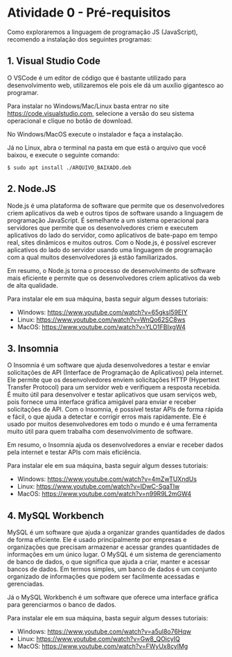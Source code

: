 # Atividade 0 - Pré-requisitos

Como exploraremos a linguagem de programação JS (JavaScript), recomendo a instalação dos seguintes programas:

## 1. Visual Studio Code

O VSCode é um editor de código que é bastante utilizado para desenvolvimento web, utilizaremos ele pois ele dá um auxílio gigantesco ao programar.

Para instalar no Windows/Mac/Linux basta entrar no site https://code.visualstudio.com, selecione a versão do seu sistema operacional e clique no botão de download.

No Windows/MacOS execute o instalador e faça a instalação.

Já no Linux, abra o terminal na pasta em que está o arquivo que você baixou, e execute o seguinte comando:

<!--sec data-title="Your first command: OS X and Linux" data-id="OSX_Linux_whoami" data-collapse=true ces-->

    $ sudo apt install ./ARQUIVO_BAIXADO.deb
    
<!--endsec-->

## 2. Node.JS

Node.js é uma plataforma de software que permite que os desenvolvedores criem aplicativos da web e outros tipos de software usando a linguagem de programação JavaScript. É semelhante a um sistema operacional para servidores que permite que os desenvolvedores criem e executem aplicativos do lado do servidor, como aplicativos de bate-papo em tempo real, sites dinâmicos e muitos outros. Com o Node.js, é possível escrever aplicativos do lado do servidor usando uma linguagem de programação com a qual muitos desenvolvedores já estão familiarizados.

Em resumo, o Node.js torna o processo de desenvolvimento de software mais eficiente e permite que os desenvolvedores criem aplicativos da web de alta qualidade.

Para instalar ele em sua máquina, basta seguir algum desses tutoriais:
- Windows: https://www.youtube.com/watch?v=65gksI59EIY 
- Linux: https://www.youtube.com/watch?v=WnQo62SC8ws
- MacOS: https://www.youtube.com/watch?v=YLO1FBIxgW4

## 3. Insomnia

O Insomnia é um software que ajuda desenvolvedores a testar e enviar solicitações de API (Interface de Programação de Aplicativos) pela internet. Ele permite que os desenvolvedores enviem solicitações HTTP (Hypertext Transfer Protocol) para um servidor web e verifiquem a resposta recebida. É muito útil para desenvolver e testar aplicativos que usam serviços web, pois fornece uma interface gráfica amigável para enviar e receber solicitações de API. Com o Insomnia, é possível testar APIs de forma rápida e fácil, o que ajuda a detectar e corrigir erros mais rapidamente. Ele é usado por muitos desenvolvedores em todo o mundo e é uma ferramenta muito útil para quem trabalha com desenvolvimento de software.

Em resumo, o Insomnia ajuda os desenvolvedores a enviar e receber dados pela internet e testar APIs com mais eficiência.

Para instalar ele em sua máquina, basta seguir algum desses tutoriais:
- Windows: https://www.youtube.com/watch?v=4mZwTUXndUs
- Linux: https://www.youtube.com/watch?v=IDwC-SgaTlw
- MacOS: https://www.youtube.com/watch?v=n99R9L2mGW4

## 4. MySQL Workbench

MySQL é um software que ajuda a organizar grandes quantidades de dados de forma eficiente. Ele é usado principalmente por empresas e organizações que precisam armazenar e acessar grandes quantidades de informações em um único lugar. O MySQL é um sistema de gerenciamento de banco de dados, o que significa que ajuda a criar, manter e acessar bancos de dados. Em termos simples, um banco de dados é um conjunto organizado de informações que podem ser facilmente acessadas e gerenciadas.

Já o MySQL Workbench é um software que oferece uma interface gráfica para gerenciarmos o banco de dados.

Para instalar ele em sua máquina, basta seguir algum desses tutoriais:
- Windows: https://www.youtube.com/watch?v=a5ul8o76Hqw
- Linux: https://www.youtube.com/watch?v=Gw8_QOicyIQ
- MacOS: https://www.youtube.com/watch?v=FWyUx8cylMg